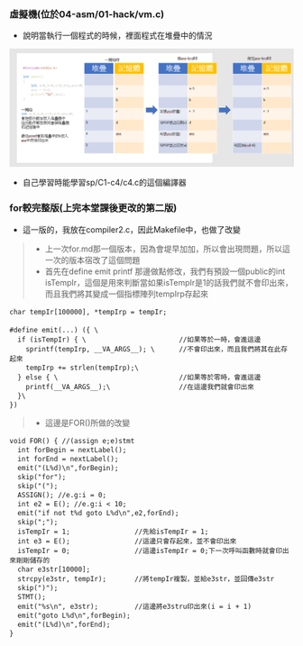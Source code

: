 ### 虛擬機(位於04-asm/01-hack/vm.c)
* 說明當執行一個程式的時候，裡面程式在堆疊中的情況

<img src="picture/堆疊.png">

* 自己學習時能學習sp/C1-c4/c4.c的這個編譯器

### for較完整版(上完本堂課後更改的第二版)
* 這一版的，我放在compiler2.c，因此Makefile中，也做了改變
>* 上一次for.md那一個版本，因為會堤早加加，所以會出現問題，所以這一次的版本宿改了這個問題
>* 首先在define emit printf 那邊做點修改，我們有預設一個public的int isTempIr，這個是用來判斷當如果isTempIr是1的話我們就不會印出來，而且我們將其變成一個指標陣列tempIrp存起來
```
char tempIr[100000], *tempIrp = tempIr;

#define emit(...) ({ \      
  if (isTempIr) { \                       //如果等於一時，會進這邊
    sprintf(tempIrp, __VA_ARGS__); \      //不會印出來，而且我們將其在此存起來
    tempIrp += strlen(tempIrp);\
  } else { \                              //如果等於零時，會進這邊
    printf(__VA_ARGS__);\                 //在這邊我們就會印出來
  }\
})
```
>* 這邊是FOR()所做的改變
```
void FOR() { //(assign e;e)stmt
  int forBegin = nextLabel();
  int forEnd = nextLabel();
  emit("(L%d)\n",forBegin);
  skip("for");
  skip("(");
  ASSIGN(); //e.g:i = 0;
  int e2 = E(); //e.g:i < 10;
  emit("if not t%d goto L%d\n",e2,forEnd);
  skip(";");
  isTempIr = 1;                //先給isTempIr = 1;
  int e3 = E();                //這邊只會存起來，並不會印出來
  isTempIr = 0;                //這邊isTempIr = 0;下一次呼叫函數時就會印出來剛剛儲存的
  char e3str[10000];
  strcpy(e3str, tempIr);       //將tempIr複製，並給e3str，並回傳e3str
  skip(")");
  STMT();
  emit("%s\n", e3str);         //這邊將e3stru印出來(i = i + 1)
  emit("goto L%d\n",forBegin);
  emit("(L%d)\n",forEnd);
}
```